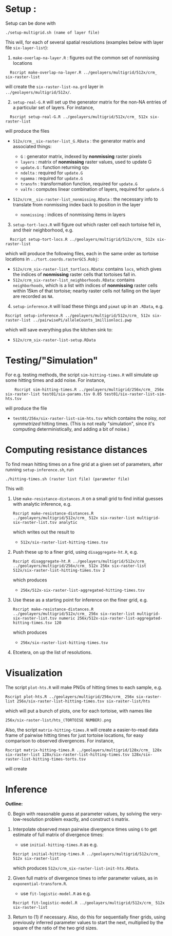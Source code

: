 Setup :
=======

Setup can be done with 
```
./setup-multigrid.sh (name of layer file)
```
This will, for each of several spatial resolutions (examples below with layer file `six-layer-list`):

1. `make-overlap-na-layer.R` : figures out the common set of nonmissing locations
```
  Rscript make-overlap-na-layer.R ../geolayers/multigrid/512x/crm_ six-raster-list
```
will create the `six-raster-list-na.grd` layer in `../geolayers/multigrid/512x/`.

2. `setup-real-G.R` will set up the generator matrix for the non-NA entries of a particular set of layers.  For instance, 
```
  Rscript setup-real-G.R ../geolayers/multigrid/512x/crm_ 512x six-raster-list
```
will produce the files 
* `512x/crm__six-raster-list_G.RData` : the generator matrix and associated things:
    + `G` : generator matrix, indexed by **nonmissing** raster pixels
    + `layers` : matrix of **nonmissing** raster values, used to update G
    + `update.G` : function returning `G@x`
    + `ndelta` : required for `update.G`
    + `ngamma` : required for `update.G`
    + `transfn` : transformation function, required for `update.G`
    + `valfn` : computes linear combination of layers, required for `update.G`
 
* `512x/crm__six-raster-list_nonmissing.RData` : the necessary info to translate from nonmissing index back to position in the layer
    + `nonmissing` : indices of nonmissing items in layers


3. `setup-tort-locs.R` will figure out which raster cell each tortoise fell in, and their neighborhood, e.g.
```
  Rscript setup-tort-locs.R ../geolayers/multigrid/512x/crm_ 512x six-raster-list
```
which will produce the following files, each in the same order as tortoise locations in `../tort.coords.rasterGCS.Robj`:

* `512x/crm_six-raster-list_tortlocs.RData`: contains `locs`, which gives the indices of **nonmissing** raster cells that tortoises fall in.
* `512x/crm_six-raster-list_neighborhoods.RData`: contains `neighborhoods`, which is a list with indices of **nonmissing** raster cells within 15km of that tortoise; nearby raster cells not falling on the layer are recorded as `NA`.


4. `setup-inference.R` will load these things and `pimat` up in an `.RData`, e.g.
```
Rscript setup-inference.R ../geolayers/multigrid/512x/crm_ 512x six-raster-list ../pairwisePi/alleleCounts_1millionloci.pwp
```
which will save everything plus the kitchen sink to:
* `512x/crm_six-raster-list-setup.RData`


Testing/"Simulation"
====================

For e.g. testing methods, the script `sim-hitting-times.R` will simulate up some hitting times and add noise.
For instance,
```
    Rscript sim-hitting-times.R ../geolayers/multigrid/256x/crm_ 256x  six-raster-list test01/six-params.tsv 0.05 test01/six-raster-list-sim-hts.tsv
```
will produce the file
* `test01/256x/six-raster-list-sim-hts.tsv`
which contains the noisy, *not symmetrized* hitting times.
(This is not really "simulation", since it's computing deterministically, and adding a bit of noise.)


Computing resistance distances
==============================

To find mean hitting times on a fine grid at a given set of parameters, after running `setup-inference.sh`,
run
```
./hitting-times.sh (raster list file) (parameter file)
```
This will:

1. Use `make-resistance-distances.R` on a small grid to find initial guesses with analytic inference, e.g.
    ```
    Rscript make-resistance-distances.R ../geolayers/multigrid/512x/crm_ 512x six-raster-list multigrid-six-raster-list.tsv analytic
    ```
    which writes out the result to
    * `512x/six-raster-list-hitting-times.tsv`

2. Push these up to a finer grid, using `disaggregate-ht.R`, e.g.
    ```
    Rscript disaggregate-ht.R ../geolayers/multigrid/512x/crm_ ../geolayers/multigrid/256x/crm_ 512x 256x six-raster-list 512x/six-raster-list-hitting-times.tsv 2
    ```
    which produces 
    * `256x/512x-six-raster-list-aggregated-hitting-times.tsv`

3. Use these as a starting point for inference on the finer grid, e.g.
    ```
    Rscript make-resistance-distances.R ../geolayers/multigrid/512x/crm_ 256x six-raster-list multigrid-six-raster-list.tsv numeric 256x/512x-six-raster-list-aggregated-hitting-times.tsv 120
    ```
    which produces
    * `256x/six-raster-list-hitting-times.tsv`

4. Etcetera, on up the list of resolutions.


Visualization
=============

The script `plot-hts.R` will make PNGs of hitting times to each sample, e.g.
```
Rscript plot-hts.R ../geolayers/multigrid/256x/crm_ 256x six-raster-list 256x/six-raster-list-hitting-times.tsv six-raster-list/hts
```
which will put a bunch of plots, one for each tortoise, with names like
```
256x/six-raster-list/hts_(TORTOISE NUMBER).png
```

Also, the script `matrix-hitting-times.R` will create a easier-to-read data frame of pairwise hitting times for just tortoise locations,
for easy comparison to observed divergences.  For instance,
```
Rscript matrix-hitting-times.R ../geolayers/multigrid/128x/crm_ 128x six-raster-list 128x/six-raster-list-hitting-times.tsv 128x/six-raster-list-hitting-times-torts.tsv
```
will create



Inference
=========

**Outline:**

0. Begin with reasonable guess at parameter values, by solving the very-low-resolution problem exactly, and construct `G` matrix.

1. Interpolate observed mean pairwise divergence times using `G` to get estimate of full matrix of divergence times:

    * use `initial-hitting-times.R` as e.g.
    ```
    Rscript initial-hitting-times.R ../geolayers/multigrid/512x/crm_ 512x six-raster-list
    ```
    which produces `512x/crm_six-raster-list-init-hts.RData`.

2. Given full matrix of divergence times to infer parameter values, as in `exponential-transform.R`.

    * use `fit-logistic-model.R` as e.g.
    ```
    Rscript fit-logistic-model.R ../geolayers/multigrid/512x/crm_ 512x six-raster-list
    ```

3. Return to (1) if necessary.
   Also, do this for sequentially finer grids, using previously inferred parameter values to start the next,
   multiplied by the square of the ratio of the two grid sizes.



